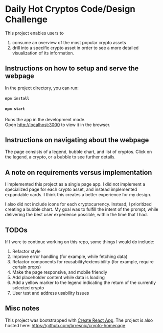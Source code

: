 # Daily Hot Cryptos Code/Design Challenge

This project enables users to 
1) consume an overview of the most popular crypto assets 
2) drill into a specific crypto asset in order to see a more detailed visualization of its information.

## Instructions on how to setup and serve the webpage

In the project directory, you can run:

#### `npm install`

#### `npm start`

Runs the app in the development mode.<br>
Open [http://localhost:3000](http://localhost:3000) to view it in the browser.

## Instructions on navigating about the webpage

The page consists of a legend, bubble chart, and list of cryptos. Click on the legend, a crypto, or a bubble to see further details.

## A note on requirements versus implementation

I implemented this project as a single page app. I did not implement a specialized page for each crypto asset, and instead implemented expandable cards. I think this creates a better experience for my design. 

I also did not include icons for each cryptocurrency. Instead, I prioritized creating a bubble chart. My goal was to fulfill the intent of the prompt, while delivering the best user experience possible, within the time that I had.   

## TODOs

If I were to continue working on this repo, some things I would do include:

1. Refactor style
2. Improve error handling (for example, while fetching data)
3. Refactor components for reusability/extensibility (for example, require certain props)
4. Make the page responsive, and mobile friendly
5. Add placeholder content while data is loading
6. Add a yellow marker to the legend indicating the return of the currently selected crypto
7. User test and address usability issues

## Misc notes

This project was bootstrapped with [Create React App](https://github.com/facebook/create-react-app).
The project is also hosted here: https://github.com/brresnic/crypto-homepage